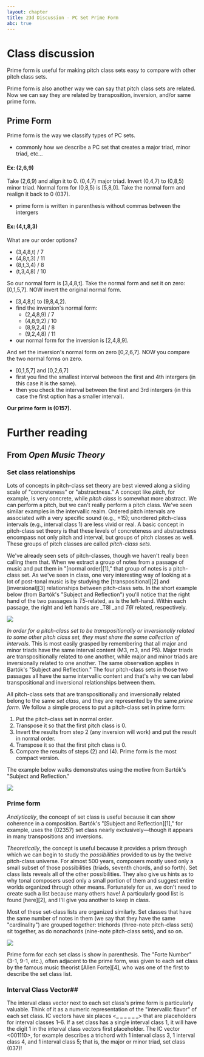 ```yaml
---
layout: chapter
title: 23d Discussion - PC Set Prime Form
abc: true
---
```


# Class discussion


Prime form is useful for making pitch class sets easy to compare with other pitch class sets. 

Prime form is also another way we can say that pitch class sets are related. Now we can say they are related by transposition, inversion, and/or same prime form. 

## Prime Form
Prime form is the way we classify types of PC sets.
- commonly how we describe a PC set that creates a major triad, minor triad, etc...

#### Ex: (2,6,9)
Take (2,6,9) and align it to 0. (0,4,7) major triad.
Invert (0,4,7) to (0,8,5) minor triad.
Normal form for (0,8,5) is [5,8,0].
Take the normal form and realign it back to 0 (037).
- prime form is written in parenthesis without commas between the intergers

#### Ex: (4,t,8,3)
What are our order options?
- (3,4,8,t) / 7
- (4,8,t,3) / 11
- (8,t,3,4) / 8
- (t,3,4,8) / 10

So our normal form is [3,4,8,t].
Take the normal form and set it on zero: [0,1,5,7].
NOW invert the original normal form. 
  - [3,4,8,t] to (9,8,4,2).
  - find the inversion's normal form:
    - (2,4,8,9) / 7
    - (4,8,9,2) / 10
    - (8,9,2,4) / 8
    - (9,2,4,8) / 11
   - our normal form for the inversion is [2,4,8,9].
   
And set the inversion's normal form on zero [0,2,6,7].
NOW you compare the two normal forms on zero. 
  - [0,1,5,7] and [0,2,6,7]
  - first you find the smallest interval between the first and 4th intergers (in this case it is the same).
  - then you check the interval between the first and 3rd intergers (in this case the first option has a smaller interval).

**Our prime form is (0157).**

# Further reading

## From *Open Music Theory*

### Set class relationships

Lots of concepts in pitch-class set theory are best viewed along a sliding scale of "concreteness" or "abstractness." A concept like _pitch_, for example, is very concrete, while _pitch class_ is somewhat more abstract. We can perform a pitch, but we can't really perform a pitch class. We've seen similar examples in the intervallic realm. Ordered pitch intervals are associated with a very specific sound (e.g., +15); unordered pitch-class intervals (e.g., interval class 1) are less vivid or real. A basic concept in pitch-class set theory is that these levels of concreteness and abstractness encompass not only pitch and interval, but groups of pitch classes as well. These groups of pitch classes are called _pitch-class sets_.

We've already seen sets of pitch-classes, though we haven't really been calling them that. When we extract a group of notes from a passage of music and put them in "[normal order][1]," that group of notes is a pitch-class set. As we've seen in class, one very interesting way of looking at a lot of post-tonal music is by studying the [transpositional][2] and [inversional][3] relationships between pitch-class sets. In the short example below (from Bartók's "Subject and Reflection") you'll notice that the right hand of the two passages is _T5_-related, as is the left-hand. Within each passage, the right and left hands are _T8I _and _T6I_ related, respectively.

[![](/images/postTonal/subjecdtAndReflection.png)](/images/postTonal/subjecdtAndReflection.png)

_In order for a pitch-class set to be transpositionally or inversionally related to some other pitch class set, they must share the same collection of intervals_. This is most easily grasped by remembering that all major and minor triads have the same interval content (M3, m3, and P5). Major triads are transpositionally related to one another, while major and minor triads are inversionally related to one another. The same observation applies in Bartók's "Subject and Reflection." The four pitch-class sets in those two passages all have the same intervallic content and that's why we can label transpositional and inversional relationships between them.

All pitch-class sets that are transpositionally and inversionally related belong to the same _set class_, and they are represented by the same _prime form_. We follow a simple process to put a pitch-class set in prime form:

1. Put the pitch-class set in normal order.
2. Transpose it so that the first pitch class is 0.
3. Invert the results from step 2 (any inversion will work) and put the result in normal order.
4. Transpose it so that the first pitch class is 0.
5. Compare the results of steps (2) and (4). Prime form is the most compact version.

The example below walks demonstrates using the motive from Bartók's "Subject and Reflection."

[![](/images/postTonal/primeForm.png)](/images/postTonal/primeForm.png)

### Prime form

_Analytically_, the concept of set class is useful because it can show coherence in a composition. Bartók's "[Subject and Reflection][1]," for example, uses the (02357) set class nearly exclusively—though it appears in many transpositions and inversions.

_Theoretically_, the concept is useful because it provides a prism through which we can begin to study the _possibilities_ provided to us by the twelve pitch-class universe. For almost 500 years, composers mostly used only a small subset of those possibilities (triads, seventh chords, and so forth). Set class lists reveals all of the other possibilities. They also give us hints as to why tonal composers used only a small portion of them and suggest entire worlds organized through other means. Fortunately for us, we don't need to create such a list because many others have! A particularly good list is found [here][2], and I'll give you another to keep in class.

Most of these set-class lists are organized similarly. Set classes that have the same number of notes in them (we say that they have the same "cardinality") are grouped together: trichords (three-note pitch-class sets) sit together, as do nonachords (nine-note pitch-class sets), and so on. 

[![](/images/postTonal/trichordsAndNonachords.png)](/images/postTonal/trichordsAndNonachords.png)

Prime form for each set class is show in parenthesis. The "Forte Number" (3-1, 9-1, etc.), often adjacent to the prime form, was given to each set class by the famous music theorist [Allen Forte][4], who was one of the first to describe the set class list.

### Interval Class Vector##

The interval class vector next to each set class's prime form is particularly valuable. Think of it as a numeric representation of the "intervallic flavor" of each set class. IC vectors have six places <_ _ _ _ _ _> that are placeholders for interval classes 1–6. If a set class has a single interval class 1, it will have the digit 1 in the interval class vectors first placeholder. The IC vector <001110>, for example describes a trichord with 1 interval class 3, 1 interval class 4, and 1 interval class 5; that is, the major or minor triad, set class (037)!
